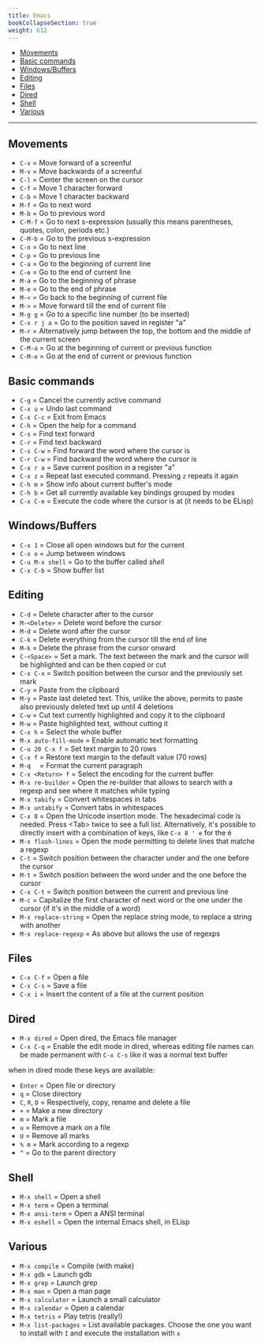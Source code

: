 ```yaml
---
title: Emacs
bookCollapseSection: true
weight: 612
---
```


<!-- vim-markdown-toc GFM -->

* [Movements](#movements)
* [Basic commands](#basic-commands)
* [Windows/Buffers](#windowsbuffers)
* [Editing](#editing)
* [Files](#files)
* [Dired](#dired)
* [Shell](#shell)
* [Various](#various)

<!-- vim-markdown-toc -->

-----------

## Movements

* `C-v` = Move forward of a screenful
* `M-v` = Move backwards of a screenful
* `C-l` = Center the screen on the cursor
* `C-f` = Move 1 character forward
* `C-b` = Move 1 character backward
* `M-f` = Go to next word
* `M-b` = Go to previous word
* `C-M-f` = Go to next s-expression (usually this means parentheses, quotes, colon, periods etc.)
* `C-M-b` = Go to the previous s-expression
* `C-n` = Go to next line
* `C-p` = Go to previous line
* `C-a` = Go to the beginning of current line
* `C-e` = Go to the end of current line
* `M-a` = Go to the beginning of phrase
* `M-e` = Go to the end of phrase
* `M-<` = Go back to the beginning of current file
* `M->` = Move forward till the end of current file
* `M-g g` = Go to a specific line number (to be inserted)
* `C-x r j a` = Go to the position saved in register "a"
* `M-r` = Alternatively jump between the top, the bottom and the middle of the current screen
* `C-M-a` = Go at the beginning of current or previous function
* `C-M-e` = Go at the end of current or previous function

## Basic commands

* `C-g` = Cancel the currently active command
* `C-x u` = Undo last command
* `C-x C-c` = Exit from Emacs
* `C-h` = Open the help for a command
* `C-s` = Find text forward
* `C-r` = Find text backward
* `C-s C-w` = Find forward the word where the cursor is
* `C-r C-w` = Find backward the word where the cursor is
* `C-x r a` = Save current position in a register "a"
* `C-x z` = Repeat last executed command. Pressing `z` repeats it again
* `C-h m` = Show info about current buffer's mode
* `C-h b` = Get all currently available key bindings grouped by modes
* `C-x C-e` = Execute the code where the cursor is at (it needs to be ELisp)

## Windows/Buffers

* `C-x 1` = Close all open windows but for the current
* `C-x o` = Jump between windows
* `C-u M-x shell` = Go to the buffer called *shell*
* `C-x C-b` = Show buffer list

## Editing

* `C-d` = Delete character after to the cursor
* `M-<Delete>` = Delete word before the cursor
* `M-d` = Delete word after the cursor
* `C-k` = Delete everything from the cursor till the end of line
* `M-k` = Delete the phrase from the cursor onward
* `C-<Space>` = Set a mark. The text between the mark and the cursor will be highlighted and can be then copied or cut
* `C-x C-x` = Switch position between the cursor and the previously set mark
* `C-y` = Paste from the clipboard
* `M-y` = Paste last deleted text. This, unlike the above, permits to paste also previously deleted text up until 4 deletions
* `C-w` = Cut text currently highlighted and copy it to the clipboard
* `M-w` = Paste highlighted text, without cutting it
* `C-x h` = Select the whole buffer
* `M-x auto-fill-mode` = Enable automatic text formatting
* `C-u 20 C-x f` = Set text margin to 20 rows
* `C-x f` = Restore text margin to the default value (70 rows)
* `M-q	`	= Format the current paragraph
* `C-x <Return> f` = Select the encoding for the current buffer
* `M-x re-builder` = Open the re-builder that allows to search with a regexp and see where it matches while typing
* `M-x tabify` = Convert whitespaces in tabs
* `M-x untabify` = Convert tabs in whitespaces
* `C-x 8` = Open the Unicode insertion mode. The hexadecimal code is needed. Press <Tab\> twice to see a full list. Alternatively, it's possible to directly insert with a combination of keys, like `C-x 8 ' e` for the é
* `M-x flush-lines` = Open the mode permitting to delete lines that matche a regexp
* `C-t` = Switch position between the character under and the one before the cursor
* `M-t` = Switch position between the word under and the one before the cursor
* `C-x C-t` = Switch position between the current and previous line
* `M-c` = Capitalize the first character of next word or the one under the cursor (if it's in the middle of a word)
* `M-x replace-string` = Open the replace string mode, to replace a string with another
* `M-x replace-regexp` = As above but allows the use of regexps

## Files

* `C-x C-f` = Open a file
* `C-x C-s` = Save a file
* `C-x i`	= Insert the content of a file at the current position

## Dired

* `M-x dired` = Open dired, the Emacs file manager
* `C-x C-q`	 = Enable the edit mode in dired, whereas editing file names can be made permanent with `C-x C-s` like it was a normal text buffer

when in dired mode these keys are available:

* `Enter` = Open file or directory
* `q`	= Close directory
* `C`, `R`, `D` = Respectively, copy, rename and delete a file
* `+` = Make a new directory
* `m` = Mark a file
* `u` = Remove a mark on a file
* `U` = Remove all marks
* `% m` = Mark according to a regexp
* `^` = Go to the parent directory

## Shell

* `M-x shell` = Open a shell
* `M-x term` = Open a terminal
* `M-x ansi-term` = Open a ANSI terminal
* `M-x eshell` = Open the internal Emacs shell, in ELisp

## Various

* `M-x compile` = Compile (with make)
* `M-x gdb` = Launch gdb
* `M-x grep` = Launch grep
* `M-x man` = Open a man page
* `M-x calculator` = Launch a small calculator
* `M-x calendar` = Open a calendar
* `M-x tetris` = Play tetris (really!)
* `M-x list-packages` = List available packages. Choose the one you want to install with `I` and execute the installation with `x`

